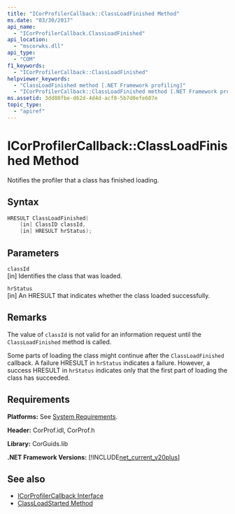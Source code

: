 ```yaml
---
title: "ICorProfilerCallback::ClassLoadFinished Method"
ms.date: "03/30/2017"
api_name: 
  - "ICorProfilerCallback.ClassLoadFinished"
api_location: 
  - "mscorwks.dll"
api_type: 
  - "COM"
f1_keywords: 
  - "ICorProfilerCallback::ClassLoadFinished"
helpviewer_keywords: 
  - "ClassLoadFinished method [.NET Framework profiling]"
  - "ICorProfilerCallback::ClassLoadFinished method [.NET Framework profiling]"
ms.assetid: 3dd80fbe-d62d-4d4d-acf8-5b7d0efe607e
topic_type: 
  - "apiref"
---
```

# ICorProfilerCallback::ClassLoadFinished Method
Notifies the profiler that a class has finished loading.  
  
## Syntax  
  
```cpp  
HRESULT ClassLoadFinished(  
    [in] ClassID classId,  
    [in] HRESULT hrStatus);  
```  
  
## Parameters  
 `classId`  
 [in] Identifies the class that was loaded.  
  
 `hrStatus`  
 [in] An HRESULT that indicates whether the class loaded successfully.  
  
## Remarks  
 The value of `classId` is not valid for an information request until the `ClassLoadFinished` method is called.  
  
 Some parts of loading the class might continue after the `ClassLoadFinished` callback. A failure HRESULT in `hrStatus` indicates a failure. However, a success HRESULT in `hrStatus` indicates only that the first part of loading the class has succeeded.  
  
## Requirements  
 **Platforms:** See [System Requirements](../../../../docs/framework/get-started/system-requirements.md).  
  
 **Header:** CorProf.idl, CorProf.h  
  
 **Library:** CorGuids.lib  
  
 **.NET Framework Versions:** [!INCLUDE[net_current_v20plus](../../../../includes/net-current-v20plus-md.md)]  
  
## See also

- [ICorProfilerCallback Interface](../../../../docs/framework/unmanaged-api/profiling/icorprofilercallback-interface.md)
- [ClassLoadStarted Method](../../../../docs/framework/unmanaged-api/profiling/icorprofilercallback-classloadstarted-method.md)
